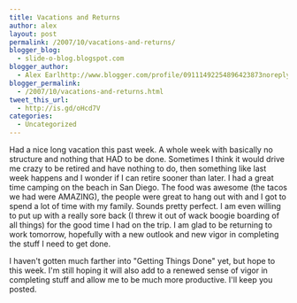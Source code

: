 ```yaml
---
title: Vacations and Returns
author: alex
layout: post
permalink: /2007/10/vacations-and-returns/
blogger_blog:
  - slide-o-blog.blogspot.com
blogger_author:
  - Alex Earlhttp://www.blogger.com/profile/09111492254896423873noreply@blogger.com
blogger_permalink:
  - /2007/10/vacations-and-returns.html
tweet_this_url:
  - http://is.gd/oHcd7V
categories:
  - Uncategorized
---
```

Had a nice long vacation this past week. A whole week with basically no structure and nothing that HAD to be done. Sometimes I think it would drive me crazy to be retired and have nothing to do, then something like last week happens and I wonder if I can retire sooner than later. I had a great time camping on the beach in San Diego. The food was awesome (the tacos we had were AMAZING), the people were great to hang out with and I got to spend a lot of time with my family. Sounds pretty perfect. I am even willing to put up with a really sore back (I threw it out of wack boogie boarding of all things) for the good time I had on the trip. I am glad to be returning to work tomorrow, hopefully with a new outlook and new vigor in completing the stuff I need to get done.

I haven't gotten much farther into "Getting Things Done" yet, but hope to this week. I'm still hoping it will also add to a renewed sense of vigor in completing stuff and allow me to be much more productive. I'll keep you posted.
